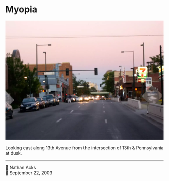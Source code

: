 # Myopia

![Looking east along 13th Avenue in Denver at dusk](assets/2003-09-22-myopia.webp)

Looking east along 13th Avenue from the intersection of 13th & Pennsylvania at dusk.

- - - -

<span aria-hidden="true">👤</span> Nathan Acks  
<span aria-hidden="true">📅</span> September 22, 2003

